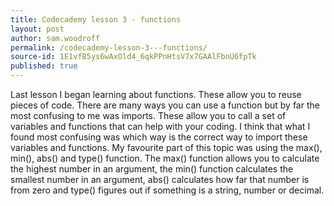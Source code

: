 ```yaml
---
title: Codecademy lesson 3 - functions
layout: post
author: sam.woodroff
permalink: /codecademy-lesson-3---functions/
source-id: 1E1vfB5ys6wAxOld4_6qkPPnHtsV7x7GAAlFbnU6fpTk
published: true
---
```

Last lesson I began learning about functions. These allow you to reuse pieces of code. There are many ways you can use a function but by far the most confusing to me was imports. These allow you to call a set of variables and functions that can help with your coding. I think that what I found most confusing was which way is the correct way to import these variables and functions. My favourite part of this topic was using the max(), min(), abs() and type() function. The max() function allows you to calculate the highest number in an argument, the min() function calculates the smallest number in an argument, abs() calculates how far that number is from zero and type() figures out if something is a string, number or decimal.

